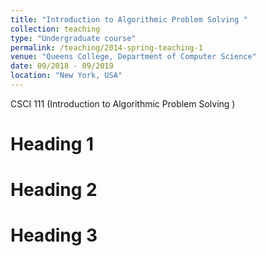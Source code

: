 ```yaml
---
title: "Introduction to Algorithmic Problem Solving "
collection: teaching
type: "Undergraduate course"
permalink: /teaching/2014-spring-teaching-1
venue: "Queens College, Department of Computer Science"
date: 09/2018 - 09/2019
location: "New York, USA"
---
```



CSCI 111 (Introduction to Algorithmic Problem Solving )

Heading 1
======

Heading 2
======

Heading 3
======
